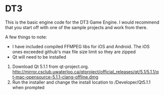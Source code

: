 DT3
===

This is the basic engine code for the DT3 Game Engine. I would recommend that you start off with one of the sample projects and work from there.

A few things to note:
- I have included compiled FFMPEG libs for iOS and Android. The iOS ones exceeded github's max file size limit so they are zipped
- Qt will need to be installed
1. Download Qt 5.1.1 from qt-project.org. http://mirror.csclub.uwaterloo.ca/qtproject/official_releases/qt/5.1/5.1.1/qt-mac-opensource-5.1.1-clang-offline.dmg
2. Run the installer and change the install location to /Developer/Qt5.1.1 when prompted



